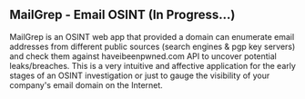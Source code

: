 ## MailGrep - Email OSINT (In Progress...)

MailGrep is an OSINT web app that provided a domain can enumerate email addresses from different public sources (search engines & pgp key servers) and check them against haveibeenpwned.com API to uncover potential leaks/breaches. This is a very intuitive and affective application for the early stages of an OSINT investigation or just to gauge the visibility of your company's email domain on the Internet.